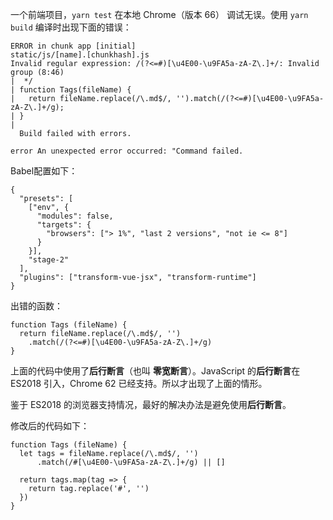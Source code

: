一个前端项目，`yarn test` 在本地 Chrome（版本 66） 调试无误。使用 `yarn build` 编译时出现下面的错误：

```shell
ERROR in chunk app [initial]
static/js/[name].[chunkhash].js
Invalid regular expression: /(?<=#)[\u4E00-\u9FA5a-zA-Z\.]+/: Invalid group (8:46)
|  */
| function Tags(fileName) {
|   return fileName.replace(/\.md$/, '').match(/(?<=#)[\u4E00-\u9FA5a-zA-Z\.]+/g);
| }
|
  Build failed with errors.

error An unexpected error occurred: "Command failed.
```

Babel配置如下：

```
{
  "presets": [
    ["env", {
      "modules": false,
      "targets": {
        "browsers": ["> 1%", "last 2 versions", "not ie <= 8"]
      }
    }],
    "stage-2"
  ],
  "plugins": ["transform-vue-jsx", "transform-runtime"]
}

```

出错的函数：

```
function Tags (fileName) {
  return fileName.replace(/\.md$/, '')
  	.match(/(?<=#)[\u4E00-\u9FA5a-zA-Z\.]+/g)
}
```

上面的代码中使用了**后行断言**（也叫 **零宽断言**）。JavaScript 的**后行断言**在 ES2018 引入，Chrome 62 已经支持。所以才出现了上面的情形。

鉴于 ES2018 的浏览器支持情况，最好的解决办法是避免使用**后行断言**。

修改后的代码如下：

```
function Tags (fileName) {
  let tags = fileName.replace(/\.md$/, '')
	  .match(/#[\u4E00-\u9FA5a-zA-Z\.]+/g) || []

  return tags.map(tag => {
    return tag.replace('#', '')
  })
}
```

